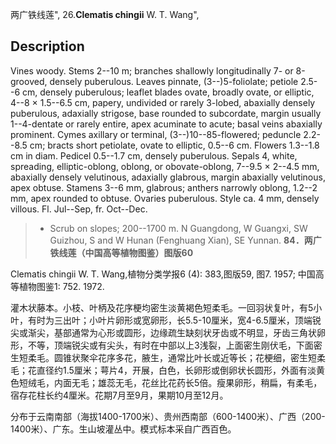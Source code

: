 两广铁线莲",
26.**Clematis chingii** W. T. Wang",

## Description
Vines woody. Stems 2--10 m; branches shallowly longitudinally 7- or 8-grooved, densely puberulous. Leaves pinnate, (3--)5-foliolate; petiole 2.5--6 cm, densely puberulous; leaflet blades ovate, broadly ovate, or elliptic, 4--8 × 1.5--6.5 cm, papery, undivided or rarely 3-lobed, abaxially densely puberulous, adaxially strigose, base rounded to subcordate, margin usually 1--4-dentate or rarely entire, apex acuminate to acute; basal veins abaxially prominent. Cymes axillary or terminal, (3--)10--85-flowered; peduncle 2.2--8.5 cm; bracts short petiolate, ovate to elliptic, 0.5--6 cm. Flowers 1.3--1.8 cm in diam. Pedicel 0.5--1.7 cm, densely puberulous. Sepals 4, white, spreading, elliptic-oblong, oblong, or obovate-oblong, 7--9.5 × 2--4.5 mm, abaxially densely velutinous, adaxially glabrous, margin abaxially velutinous, apex obtuse. Stamens 3--6 mm, glabrous; anthers narrowly oblong, 1.2--2 mm, apex rounded to obtuse. Ovaries puberulous. Style ca. 4 mm, densely villous. Fl. Jul--Sep, fr. Oct--Dec.

> * Scrub on slopes; 200--1700 m. N Guangdong, W Guangxi, SW Guizhou, S and W Hunan (Fenghuang Xian), SE Yunnan.
**84．两广铁线莲（中国高等植物图鉴）图版60**

Clematis chingii W. T. Wang,植物分类学报6 (4): 383,图版59, 图7. 1957; 中国高等植物图鉴1: 752. 1972.

灌木状藤本。小枝、叶柄及花序梗均密生淡黄褐色短柔毛。一回羽状复叶，有5小叶，有时为三出叶；小叶片卵形或宽卵形，长5.5-10厘米，宽4-6.5厘米，顶端锐尖或渐尖，基部通常为心形或圆形，边缘疏生缺刻状牙齿或不明显，牙齿三角状卵形，不等，顶端锐尖或有尖头，有时在中部以上3浅裂，上面密生刚伏毛，下面密生短柔毛。圆锥状聚伞花序多花，腋生，通常比叶长或近等长；花梗细，密生短柔毛；花直径约1.5厘米；萼片4，开展，白色，长卵形或倒卵状长圆形，外面有淡黄色短绒毛，内面无毛；雄蕊无毛，花丝比花药长5倍。瘦果卵形，稍扁，有柔毛，宿存花柱长约4厘米。花期7月至9月，果期10月至12月。

分布于云南南部（海拔1400-1700米）、贵州西南部（600-1400米）、广西（200-1400米）、广东。生山坡灌丛中。模式标本采自广西百色。
